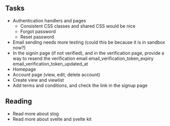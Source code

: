 ## Tasks

- Authentication handlers and pages
  - Consistent CSS classes and shared CSS would be nice
  - Forgot password
  - Reset password
- Email sending needs more testing (could this be because it is in sandbox now?)
- In the signin page (if not verified), and in the verification page, provide a way to resend the verification email
  email_verification_token_expiry
  email_verification_token_updated_at
- Homepage
- Account page (view, edit, delete account)
- Create view and viewlist
- Add terms and conditions, and check the link in the signup page

## Reading

- Read more about slog
- Read more about svelte and svelte kit
